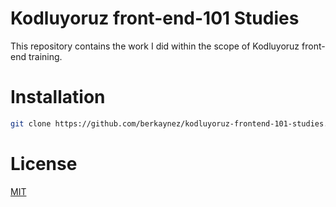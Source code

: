 # Kodluyoruz front-end-101 Studies

This repository contains the work I did within the scope of Kodluyoruz front-end training.

# Installation

```bash
git clone https://github.com/berkaynez/kodluyoruz-frontend-101-studies.git

```

# License

[MIT](https://choosealicense.com/licenses/mit/)